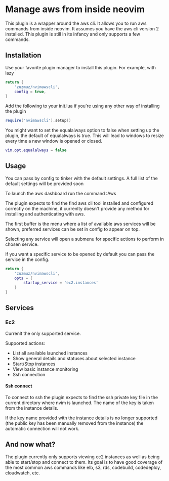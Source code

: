 # Manage aws from inside neovim

This plugin is a wrapper around the aws cli. It allows you to run aws commands from inside neovim.
It assumes you have the aws cli version 2 installed.
This plugin is still in its infancy and only supports a few commands.

## Installation

Use your favorite plugin manager to install this plugin. For example, with lazy

```lua
return {
    'zuzmuz/nvimawscli',
    config = true,
}
```

Add the following to your init.lua if you're using any other way of installing the plugin

```lua
require('nvimawscli').setup()
```


You might want to set the equalalways option to false when setting up the plugin, the default of equalalways is true. This will lead to windows to resize every time a new window is opened or closed.

```lua
vim.opt.equalalways = false
```

## Usage

You can pass by config to tinker with the default settings. A full list of the default settings will be provided soon

To launch the aws dashboard run the command :Aws

The plugin expects to find the find aws cli tool installed and configured correctly on the machine, it currenlty doesn't provide any method for installing and authenticating with aws.

The first buffer is the menu where a list of available aws services will be shown, preferred services can be set in config to appear on top.

Selecting any service will open a submenu for specific actions to perform in chosen service.

If you want a specific service to be opened by default you can pass the service in the config.

```lua
return {
    'zuzmuz/nvimawscli',
    opts = {
        startup_service = 'ec2.instances'
    }
}
```

## Services

### Ec2

Currenlt the only supported service.

Supported actions:
- List all available launched instances
- Show general details and statuses about selected instance
- Start/Stop instances
- View basic instance monitoring
- Ssh connection

#### Ssh connect

To connect to ssh the plugin expects to find the ssh private key file in the current directory where nvim is launched. The name of the key is taken from the instance details.

If the key name provided with the instance details is no longer supported (the public key has been manually removed from the instance) the automatic connection will not work.

## And now what?

The plugin currently only supports viewing ec2 instances as well as being able to start/stop and connect to them.
Its goal is to have good coverage of the most common aws commands like elb, s3, rds, codebuild, codedeploy, cloudwatch, etc.
